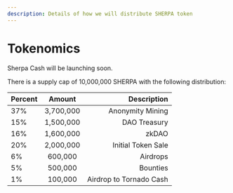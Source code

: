 ```yaml
---
description: Details of how we will distribute SHERPA token
---
```


# Tokenomics

Sherpa Cash will be launching soon.

There is a supply cap of 10,000,000 SHERPA with the following distribution:

| Percent | Amount | Description |
| :--- | :---: | ---: |
| 37% | 3,700,000 | Anonymity Mining |
| 15% | 1,500,000 | DAO Treasury |
| 16% | 1,600,000 | zkDAO |
| 20% | 2,000,000 | Initial Token Sale |
| 6% | 600,000 | Airdrops |
| 5% | 500,000 | Bounties |
| 1% | 100,000 | Airdrop to Tornado Cash |



